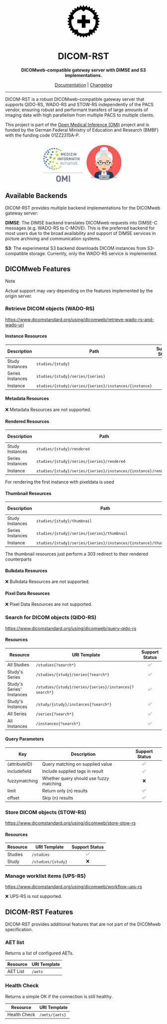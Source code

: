 <div align="center">

![DICOM-RST Logo[^1]](docs/images/dicom-rst-icon.png)

# DICOM-RST

**DICOMweb-compatible gateway server with DIMSE and S3 implementations.**

[Documentation](https://umessen.github.io/DICOM-RST/usage-guide.html) | [Changelog](./CHANGELOG.md)

</div>

---

DICOM-RST is a robust DICOMweb-compatible gateway server that supports QIDO-RS, WADO-RS and STOW-RS independently of the
PACS vendor, ensuring robust and performant transfers of large amounts of imaging data with high parallelism from
multiple PACS to multiple clients.

This project is part of
the [Open Medical Inference (OMI)](https://www.medizininformatik-initiative.de/de/omi-open-medical-inference) project
and is funded by the German Federal Ministry of Education and Research (BMBF)
with the funding code 01ZZ2315A-P.

<div align="center">
    <img src="docs/images/mii-omi.svg" alt="MII-Logo" width="128"/>
    <img src="docs/images/omi-logo.png" alt="OMI-Logo" width="128"/>
</div>

## Available Backends

DICOM-RST provides multiple backend implementations for the DICOMweb gateway server:

**DIMSE**:
The DIMSE backend translates DICOMweb requests into DIMSE-C messages (e.g. WADO-RS to C-MOVE).
This is the preferred backend for most users due to the broad availability and support of DIMSE services in picture
archiving and communication systems.

**S3**:
The experimental S3 backend downloads DICOM instances from S3-compatible storage. Currently, only the WADO-RS
service is implemented.

## DICOMweb Features

> [!NOTE]  
> Actual support may vary depending on the features implemented by the origin server.

### Retrieve DICOM objects (WADO-RS)

https://www.dicomstandard.org/using/dicomweb/retrieve-wado-rs-and-wado-uri

#### Instance Resources

| Description      | Path                                                   | Support Status |
|------------------|--------------------------------------------------------|:--------------:|
| Study Instances  | `studies/{study}`                                      |       ✅        |
| Series Instances | `studies/{study}/series/{series}`                      |       ✅        |
| Instance         | `studies/{study}/series/{series}/instances/{instance}` |       ✅        |

#### Metadata Resources

❌ Metadata Resources are not supported.

#### Rendered Resources

| Description      | Path                                                            | Support Status |
|------------------|-----------------------------------------------------------------|:--------------:|
| Study Instances  | `studies/{study}/rendered`                                      |       ✅        |
| Series Instances | `studies/{study}/series/{series}/rendered`                      |       ✅        |
| Instance         | `studies/{study}/series/{series}/instances/{instance}/rendered` |       ✅        |

For rendering the first instance with pixeldata is used

#### Thumbnail Resources

| Description      | Path                                                             | Support Status |
|------------------|------------------------------------------------------------------|:--------------:|
| Study Instances  | `studies/{study}/thumbnail`                                      |       ✅        |
| Series Instances | `studies/{study}/series/{series}/thumbnail`                      |       ✅        |
| Instance         | `studies/{study}/series/{series}/instances/{instance}/thumbnail` |       ✅        |

The thumbnail resources just perform a 303 redirect to their rendered counterparts

#### Bulkdata Resources

❌ Bulkdata Resources are not supported.

#### Pixel Data Resources

❌ Pixel Data Resources are not supported.

### Search for DICOM objects (QIDO-RS)

https://www.dicomstandard.org/using/dicomweb/query-qido-rs

#### Resources

| Resource                  | URI Template                                           | Support Status |
|---------------------------|--------------------------------------------------------|:--------------:|
| All Studies               | `/studies{?search*}`                                   |       ✅        |
| Study's Series            | `/studies/{study}/series{?search*}`                    |       ✅        |
| Study's Series' Instances | `/studies/{study}/series/{series}/instances{?search*}` |       ✅        |
| Study's Instances         | `/study/{study}/instances{?search*}`                   |       ✅        |
| All Series                | `/series{?search*}`                                    |       ✅        |
| All Instances             | `/instances{?search*}`                                 |       ✅        |

#### Query Parameters

| Key           | Description                             | Support Status |
|---------------|-----------------------------------------|:--------------:|
| {attributeID} | Query matching on supplied value        |       ✅        |
| includefield  | Include supplied tags in result         |       ✅        |
| fuzzymatching | Whether query should use fuzzy matching |       ❌        |
| limit         | Return only {n} results                 |       ✅        |
| offset        | Skip {n} results                        |       ✅        |

### Store DICOM objects (STOW-RS)

https://www.dicomstandard.org/using/dicomweb/store-stow-rs

#### Resources

| Resource | URI Template       | Support Status |
|----------|--------------------|:--------------:|
| Studies  | `/studies`         |       ✅        |
| Study    | `/studies/{study}` |       ❌        |

### Manage worklist items (UPS-RS)

https://www.dicomstandard.org/using/dicomweb/workflow-ups-rs

❌ UPS-RS is not supported.

## DICOM-RST Features

DICOM-RST provides additional features that are not part of the DICOMweb specification.

### AET list

Returns a list of configured AETs.

| Resource | URI Template |
|----------|--------------|
| AET List | `/aets`      |

### Health Check

Returns a simple OK if the connection is still healthy.

| Resource     | URI Template   |
|--------------|----------------|
| Health Check | `/aets/{aets}` |

[^1]: The [DICOM-RST logo](./dicom-rst-icon.png) is adapted from
the [Rust logo](https://github.com/rust-lang/rust-artwork)
owned by the Rust Foundation, used under CC-BY.